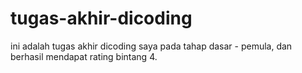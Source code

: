 # tugas-akhir-dicoding

ini adalah tugas akhir dicoding saya pada tahap dasar - pemula, dan berhasil mendapat rating bintang 4.
